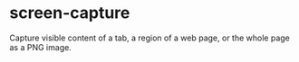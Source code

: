 # screen-capture
Capture visible content of a tab, a region of a web page, or the whole page as a PNG image.
